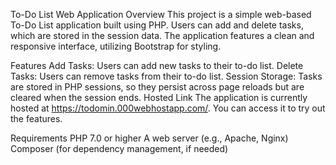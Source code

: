 To-Do List Web Application
Overview
This project is a simple web-based To-Do List application built using PHP. Users can add and delete tasks, which are stored in the session data. The application features a clean and responsive interface, utilizing Bootstrap for styling.

Features
Add Tasks: Users can add new tasks to their to-do list.
Delete Tasks: Users can remove tasks from their to-do list.
Session Storage: Tasks are stored in PHP sessions, so they persist across page reloads but are cleared when the session ends.
Hosted Link
The application is currently hosted at https://todomin.000webhostapp.com/. You can access it to try out the features.

Requirements
PHP 7.0 or higher
A web server (e.g., Apache, Nginx)
Composer (for dependency management, if needed)
